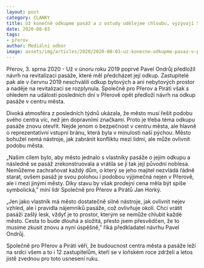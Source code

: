 ```yaml
---
layout: post
category: CLANKY
title: Už konečně odkupme pasáž a z ostudy udělejme chloubu, vyzývají Společně pro Přerov a Piráti
date: 2020-08-03
tags: 
- přerov
author: Mediální odbor
image: assets/img/articles/2020/2020-08-03-uz-konecne-odkupme-pasaz-v-prerove.jpg  #751x422 pixelu
---
```


Přerov, 3. sprna 2020 - Už v únoru roku 2019 poprvé Pavel Ondrůj předložil návrh na revitalizaci pasáže, které měl předcházet její odkup. Zastupitelé pak ale v červnu 2019 neschválili odkup bytových a ani nebytových prostor a naděje na revitalizaci se rozplynula. Společně pro Přerov a Piráti však s ohledem na události posledních dní v Přerově opět předloží návrh na odkup pasáže v centru města.

Divoká atmosféra z posledních týdnů ukázala, že město musí řešit podobu svého centra víc, než jen dopravními značkami. Proto je třeba téma odkupu pasáže znovu otevřít. Nejde jenom o bezpečnost v centru města, ale hlavně o reprezentativní vstupní bránu, která byla v minulosti naší pýchou. Město bohužel nemá nástroje, jak zabránit konfliktu mezi lidmi, ale může ovlivnit podobu města.


„Našim cílem bylo, aby město jednalo s vlastníky pasáže o jejím odkupu a následně se pasáž zrekonstruovala a vrátila se jí tak její původní noblesa. Nemůžeme zachraňovat každý dům, o který se jeho majitel nezvládá řádně starat, ovšem pasáž je svou polohou i podobou výjimečná nejen v Přerově, ale i mezi jinými městy. Díky stavu by však prodejní cena měla být spíše symbolická,” míní lídr Společně pro Přerov a Pirátů Jan Horký.


„Jen jako vlastník má město dostatečně silné nástroje, jak ovlivnit nejev vzhled, ale i pravidla nájemníků pasáže, což ovlivňuje okolí. Chci vrátit pasáži zašlý lesk, vždyť je to prostor, kterým se nemůže chlubit každé město. Cesta to bude dlouhá a složitá, přesto jsem přesvědčen, že to musíme zkusit znovu a nyní úspěšně,” říká předkladatel návrhu Pavel Ondrůj.


Společně pro Přerov a Piráti věří, že budoucnost centra města a pasáže leží na srdci všem a to i 12 zastupitelům, kteří se v loňském roce zdrželi a letos jistě zvednou pro toto usnesení ruku.

